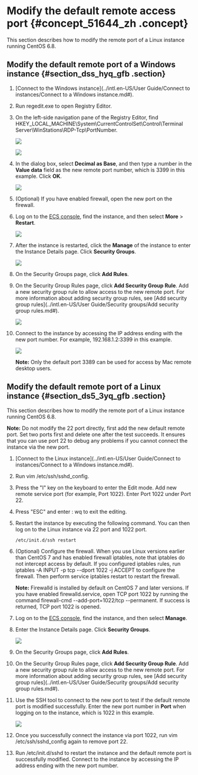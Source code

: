 # Modify the default remote access port {#concept_51644_zh .concept}

This section describes how to modify the remote port of a Linux instance running CentOS 6.8.

## Modify the default remote port of a Windows instance {#section_dss_hyq_gfb .section}

1.   [Connect to the Windows instance](../intl.en-US/User Guide/Connect to instances/Connect to a Windows instance.md#).
2.  Run regedit.exe to open Registry Editor.
3.  On the left-side navigation pane of the Registry Editor, find HKEY\_LOCAL\_MACHINE\\System\\CurrentControlSet\\Control\\Terminal Server\\WinStations\\RDP-Tcp\\PortNumber.

    ![](images/12757_en-US_source.png)

    ![](images/12758_en-US_source.png)

4.  In the dialog box, select **Decimal as Base**, and then type a number in the **Value data** field as the new remote port number, which is 3399 in this example. Click **OK**.

    ![](images/12759_en-US_source.png)

5.  \(Optional\) If you have enabled firewall, open the new port on the firewall.
6.  Log on to the [ECS console](https://ecs.console.aliyun.com/), find the instance, and then select **More** \> **Restart**.

    ![](images/12760_en-US_source.png)

7.  After the instance is restarted, click the **Manage** of the instance to enter the Instance Details page. Click **Security Groups**.

    ![](images/12761_en-US_source.png)

8.  On the Security Groups page, click **Add Rules**.
9.  On the Security Group Rules page, click **Add Security Group Rule**. Add a new security group rule to allow access to the new remote port. For more information about adding security group rules, see [Add security group rules](../intl.en-US/User Guide/Security groups/Add security group rules.md#).

    ![](images/12762_en-US_source.png)

10. Connect to the instance by accessing the IP address ending with the new port number. For example, 192.168.1.2:3399 in this example.

    ![](images/12763_en-US_source.png)

    **Note:** Only the default port 3389 can be used for access by Mac remote desktop users.


## Modify the default remote port of a Linux instance {#section_ds5_3yq_gfb .section}

This section describes how to modify the remote port of a Linux instance running CentOS 6.8.

**Note:** Do not modify the 22 port directly, first add the new default remote port. Set two ports first and delete one after the test succeeds. It ensures that you can use port 22 to debug any problems if you cannot connect the instance via the new port.

1.  [Connect to the Linux instance](../intl.en-US/User Guide/Connect to instances/Connect to a Windows instance.md#).
2.  Run vim /etc/ssh/sshd\_config.
3.  Press the "I" key on the keyboard to enter the Edit mode. Add new remote service port \(for example, Port 1022\). Enter Port 1022 under Port 22.
4.  Press "ESC" and enter : wq to exit the editing.
5.  Restart the instance by executing the following command. You can then log on to the Linux instance via 22 port and 1022 port.

    ```
    /etc/init.d/ssh restart
    ```

6.  \(Optional\) Configure the firewall. When you use Linux versions earlier than CentOS 7 and has enabled firewall iptables, note that iptables do not intercept access by default. If you configured iptables rules, run iptables -A INPUT -p tcp --dport 1022 -j ACCEPT to configure the firewall. Then perform service iptables restart to restart the firewall.

    **Note:** Firewalld is installed by default on CentOS 7 and later versions. If you have enabled firewalld.service, open TCP port 1022 by running the command firewall-cmd --add-port=1022/tcp --permanent. If success is returned, TCP port 1022 is opened.

7.  Log on to the [ECS console](https://ecs.console.aliyun.com/), find the instance, and then select **Manage**.
8.  Enter the Instance Details page. Click **Security Groups**.

    ![](images/12764_en-US_source.png)

9.  On the Security Groups page, click **Add Rules**.
10. On the Security Group Rules page, click **Add Security Group Rule**. Add a new security group rule to allow access to the new remote port. For more information about adding security group rules, see [Add security group rules](../intl.en-US/User Guide/Security groups/Add security group rules.md#).
11. Use the SSH tool to connect to the new port to test if the default remote port is modified successfully. Enter the new port number in **Port** when logging on to the instance, which is 1022 in this example.

    ![](images/12765_en-US_source.png)

12. Once you successfully connect the instance via port 1022, run vim /etc/ssh/sshd\_config again to remove port 22.
13. Run /etc/init.d/sshd to restart the instance and the default remote port is successfully modified. Connect to the instance by accessing the IP address ending with the new port number.

